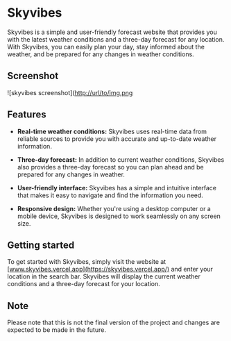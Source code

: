 # Skyvibes

Skyvibes is a simple and user-friendly forecast website that provides you with the latest weather conditions and a three-day forecast for any location. With Skyvibes, you can easily plan your day, stay informed about the weather, and be prepared for any changes in weather conditions.
## Screenshot
![skyvibes screenshot]([http://url/to/img.png](https://www.linkpicture.com/q/skyvibes.vercel.app_-1.png)

## Features

- **Real-time weather conditions:** Skyvibes uses real-time data from reliable sources to provide you with accurate and up-to-date weather information.

- **Three-day forecast:** In addition to current weather conditions, Skyvibes also provides a three-day forecast so you can plan ahead and be prepared for any changes in weather.

- **User-friendly interface:** Skyvibes has a simple and intuitive interface that makes it easy to navigate and find the information you need.

- **Responsive design:** Whether you're using a desktop computer or a mobile device, Skyvibes is designed to work seamlessly on any screen size.

## Getting started

To get started with Skyvibes, simply visit the website at [www.skyvibes.vercel.app](https://skyvibes.vercel.app/) and enter your location in the search bar. Skyvibes will display the current weather conditions and a three-day forecast for your location.

## Note

Please note that this is not the final version of the project and changes are expected to be made in the future.
